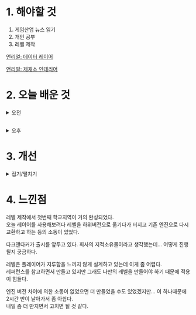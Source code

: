 
# 1. 해야할 것

1. 게임산업 뉴스 읽기 
2. 개인 공부  
3. 레벨 제작

[언리얼: 데이터 레이어](https://dev.epicgames.com/documentation/ko-kr/unreal-engine/world-partition---data-layers-in-unreal-engine?application_version=5.0)

[언리얼: 제재소 인테리어](https://dev.epicgames.com/community/learning/courses/qRG/unreal-engine-b03e6f/BKmk/unreal-engine-41b681)

# 2. 오늘 배운 것

<details>
<summary>오전</summary>

## 오늘의 뉴스
■ 카카오게임즈, 장애인 게임 접근성 지원 사업 2년 연속 진행
카카오게임즈(대표 한상우)가 지난해 국내 최초로 시작한 '장애인 게임 접근성 향상을 위한 보조기기 지원 사업'을 2년 연속 전개, 지원 희망자 모집에 나섰다고 5일 밝혔습니다. 한편, '장애인 게임 접근성 향상을 위한 보조기기 지원 사업'은 카카오게임즈가 아름다운재단, 국립재활원, 경기도재활공학서비스연구지원센터와 협력해 장애인들에게 보다 전문적인 맞춤형 게임 보조기기를 지원하고 사후관리를 제공하는 사회공헌 사업입니다.      

■ 방치형 타이쿤 '고양이나무꾼', 첫 달 매출 10억 원 넘겨
넵튠의 자회사 트리플라(대표 허산)가 자체 개발한 모바일 방치형 경영 시뮬레이션 게임 '고양이나무꾼(Lumbercat: Idle Tycoon)'이 글로벌 론칭 1개월 만에 100만 다운로드, 매출 10억원을 돌파했다고 밝혔습니다. 시뮬레이션 장르에 속하는 모바일 게임 기준으로는 4개국(한국, 폴란드, 덴마크, 노르웨이)에서 구글 플레이스토어 인기게임 1위, 3개국(스위스, 폴란드, 체코)에서 애플 앱스토어 인기 게임1위를 차지했습니다.

■ 크래프톤, 인도 버전 '불릿 에코' 현지 소프트 론칭
크래프톤(대표 김창한)이 글로벌 게임 개발사 젭토랩(대표 맥스 페트로프)이 개발한 '불릿 에코 인도(Bullet Echo India)'를 4일 인도에 소프트 론칭했습니다. 불릿 에코 인도는 팀을 구성하고 전략을 세워 치열한 전투에서 최후까지 살아남아야 하는 배틀 로얄 방식의 멀티 플레이 탑다운 슈팅 게임입니다.

■ 국내 매출 늘린 T1, 영업손실 120억원으로 줄여
에스케이텔레콤씨에스티원(대표: 조세프 패트릭 마쉬)이 지난해 영업손실 120억 원을 기록했습니다. 2023년 에스케이텔레콤씨에스티원(이하 T1) 매출액은 328억 원으로 전년 대비 44.4% 증가했습니다.

■ 게임이용자협회, 각  정당의 게임 정책 평가 및 정책제안 공개
한국게임이용자협회(회장 이철우 변호사, 이하 '협회')는 4일, 제22대 국회의원 선거를 앞두고 선거에 참여하는 각 주요정당의 게임 관련 정책을 평가한 결과를 공개했습니다. 게임이용자협회장이자 게임 전문 변호사인 이철우 회장은 이번 정책평가에 대해, "정당을 불문하고 대부분의 게임 관련 공약이 이스포츠와 지역시설에 집중되어 있는데, 표심을 얻기 위한 단순한 공약이 아니라 실질적인 게임 문화 및 산업 발전을 위한 정책 마련에 대한 꾸준한 노력이 필요하다".면서, "이스포츠는 게임을 보는 콘텐츠고, 문화·여가로서의 게임 향유나 게임산업진흥과는 별개의 문제지 않나, 올림픽이나 월드컵, 프로야구를 육성하는게 체육진흥정책의 전부인 것이나 마찬가지 
인 상황이다." 고 강조했습니다.

■ Xbox, 환불 대신 해주는 'AI 챗봇' 개발 중 
지난해 말부터 개발자를 지원하는 각종 AI 도구를 선보이겠다고 밝힌 Xbox가 소비자를 위한 AI 도구 또한 개발한다는 소식이 전해졌습니다. Xbox가 개발중인 AI 챗봇, VSA가 정확히 어떤 업무까지 수행할 것인지에 대해서는 밝혀진 것이 많지 않으나, Xbox는 게이머의 질문을 답변하는 것 외에도 웹사이트를 통해 구매한 게임이나 멤버십에 대한 환불 등을 처리할 것으로 기대한다고 전했습니다.

■ '블레이즈 유니온+나이츠 인 더 나이트메어 리마스터 컬렉션' 5월 2일 출시
아크시스템웍스 아시아지점은 주식회사 STING의 택티컬 탄막 RPG, Nintendo Switch™ 「나이츠 인 더 나이트메어」 한국어판과 오는 5월 2일로 출시가 결정된 택티컬 판타지 RPG, Nintendo Switch™ 「블레이즈 유니온 -STORY TO REACH THE FUTURE-」 한국어판의 합본 패키지판인 『블레이즈 유니온 + 나이츠 인 더 나이트메어 리마스터 컬렉션』의 예약 판매가 5일부터 시작된다고 밝히며, 예약 특전 등 상세 정보를 공개했습니다.

■ 배틀그라운드 모바일, 첫 국제 대회 ‘2024 PMGO’ 메인 이벤트 개막
크래프톤(대표 김창한)이 운영하는 배틀그라운드 모바일의 국제 대회인 '2024 배틀그라운드 모바일 글로벌 오픈(PUBG MOBILE GLOBAL OPEN, 이하 PMGO)' 메인 이벤트가 5일 개최됩니다. 몽골의 IHC 이스포츠는 배틀그라운드 모바일의 최상위 국제 이스포츠 대회인 '2023 배틀그라운드 모바일 글로벌 챔피언십(PUBG MOBILE GLOBAL CHAMPIONSHIP, 이하 PMGC)' 우승 팀 자격으로 메인 이벤트에 참가하고, 튀르키예의 S2G 이스포츠도 2023 PMGC의 EMEA(유럽·아프리카·중동) 지역 1위 팀 자격으로 무대에 섭니다.

■ 스타시드: 아스니아 트리거, 구글 매출 TOP10 달성
컴투스(대표 남재관) 신작 '스타시드: 아스니아 트리거(STARSEED: ASNIA TRIGGER, 이하 스타시드)'가 출시 일주일만에 구글 플레이스토어 전체 게임 매출 순위 TOP10을 달성했습니다. '스타시드'는 출시 전부터 게임 속 AI 미소녀들이 등장하는 ASMR, 이들의 일상을 담아낸 유튜브 쇼츠 영상 등 캐릭터에 대한 다양한 콘텐츠를 선보이며 적극적으로 게임·애니메이션 팬덤과 소통했습니다.

■ FPS 잘 하는 선천적인 차이, 연구 결과가 밝혀냈다 
온라인 FPS처럼 고도로 경쟁적인 게임을 잘 하기 위해서는 컨트롤러를 정확히 움직이는 에임, 고주사율 모니터 등이 매우 중요하다고 알려져 있습니다. 가디언지는 현지시각 3일, 사람마다 시각적 정보를 인식하는 속도가 다르다는 것을 입증한 연구 결과가 발표되었다고 전했습니다.

■ [기자수첩] 끝이 아쉬운 '더 퍼스트' 
'카멘 더 퍼스트'는 '명예'를 강조한 이벤트였습니다. 정식 이벤트 종료 이후 스마일게이트RPG는 높은 난이도, 도전 레벨 등, 다양한 이유로 클리어 하지 못한 유저들을 위해 2024년 4월 10일까지 기간 한정으로 '더 퍼스트' 난이도 최초 클리어 시 1회에 한해 특별한 보상을 제공하겠다고 했습니다.

■ 던파 IP 공식 ‘DNF 유니버스 스토어’ 오픈 
IP 통합 공식 온라인 스토어 'DNF Universe 스토어'를 오픈했습니다. 'DNF Universe 스토어'는 5월 4일까지 한 달 동안 운영되며, 'Act 1. The Adventure Begins(모험의 시작)'을 주제로 총 37개 상품을 선보입니다.        

■ 엔토리, 신작 '십이지천M The ONE' 정식 출시
엔토리는 자사가 개발하고 서비스하는 무협 MMORPG '십이지천M The ONE'을 지난 26일 구글 플레이에 정식 출시했다고 금일 밝혔습니다. '십이지천M The One'은 PC 온라인 게임 '십이지천1'의 IP(지식재산권)를 활용한 모바일 게임으로, 정파, 사파, 마교 등 기존의 세계관을 그대로 구현했으며, 전쟁 시스템을 계승해 원작의 향수를 강하게 자극합니다.

■ ‘다크앤다커 모바일’ 4일 베타 테스터 모집 개시
크래프톤(대표 김창한)이 산하의 크리에이티브 스튜디오 블루홀스튜디오(대표 조두인)가 개발 중인 신작 '다크앤다커 모바일(DARK AND DARKER MOBILE)'의 첫 대규모 테스트를 24일 시작합니다. 4월 4일 목요일부터 21일 일요일까지 다크앤다커 모바일 공식 홈페이지의 링크를 통해 설문조사에 참여하고 개인정보 수집에 동의한 모든 모험가에게 인게임 재화인 '백금주화'를 지급합니다.

■ 데드셀 개발사 신작, ‘윈드블로운’ 플레이 영상 
'로그배니아' 장르를 대표하는 작품 데드셀의 개발사 모션 트윈이 신작 '윈드블로운(WINDBLOWN)'의 최신 영상을 공개했습니다. 신작 윈드블로운에서 플레이어가 조작하게 되는 주인공은 '리퍼'로, 양손에 착용하는 쌍검과 중식도를 연상케하는 커다란 대검, 레이저총, 태도, 창 등 다양한 무기를 활용하는 것이 특징입니다.
</details>

##

<details>
<summary>오후</summary>

## 레벨 제작

![image](https://github.com/JM94Ent/TIL-WIL/assets/143363550/f04dabdb-126a-4573-82fe-559af23980bc)

![image](https://github.com/JM94Ent/TIL-WIL/assets/143363550/9366878c-b28a-4203-90ab-6ad98837ffa7)

</details>




# 3. 개선


<details>
<summary>접기/펼치기</summary>


</details>



# 4. 느낀점
레벨 제작에서 첫번째 학교지역이 거의 완성되었다.\
오늘 레이어를 사용해보려다 레벨을 하위버전으로 옮기다가 터지고 기존 엔진으로 다시 교환하고 하는 등의 소동이 있었다.

다크앤다커가 출시를 앞두고 있다. 회사의 지적소유물이라고 생각했는데... 어떻게 진행될지 궁금하다.

레벨은 플레이어가 지루함을 느끼지 않게 설계하고 있는데 이게 좀 어렵다.\
레퍼런스를 참고하면서 만들고 있지만 그래도 나만의 레벨을 만들어야 하기 때문에 적용이 힘들다.

엔진 버전 차이에 의한 소동이 없었으면 더 만들었을 수도 있었겠지만... 이 하나때문에 2시간 반이 날아가서 좀 아쉽다.\
내일 좀 더 만지면서 고치면 될 것 같다.

